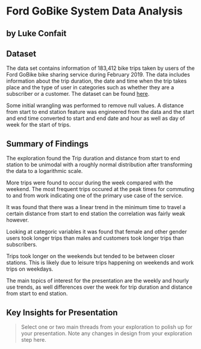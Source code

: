 # Ford GoBike System Data Analysis
## by Luke Confait

## Dataset

The data set contains information of 183,412 bike trips taken by users of the Ford GoBike bike sharing service during February 2019. The data includes information about the trip duration, the date and time when the trip takes place and the type of user in categories such as whether they are a subscriber or a customer. The dataset can be found [here](https://video.udacity-data.com/topher/2020/October/5f91cf38_201902-fordgobike-tripdata/201902-fordgobike-tripdata.csv).

Some initial wrangling was performed to remove null values. A distance from start to end station feature was engineered from the data and the start and end time converted to start and end date and hour as well as day of week for the start of trips.

## Summary of Findings

The exploration found the Trip duration and distance from start to end station to be unimodal with a roughly normal distribution after transforming the data to a logarithmic scale. 

More trips were found to occur during the week compared with the weekend. The most frequent trips occured at the peak times for commuting to and from work indicating one of the primary use case of the service.

It was found that there was a linear trend in the minimum time to travel a certain distance from start to end station the correlation was fairly weak however.

Looking at categoric variables it was found that female and other gender users took longer trips than males and customers took longer trips than subscribers.

Trips took longer on the weekends but tended to be between closer stations. This is likely due to leisure trips happening on weekends and work trips on weekdays.

The main topics of interest for the presentation are the weekly and hourly use trends, as well differences over the week for trip duration and distance from start to end station.


## Key Insights for Presentation

> Select one or two main threads from your exploration to polish up for your presentation. Note any changes in design from your exploration step here.
